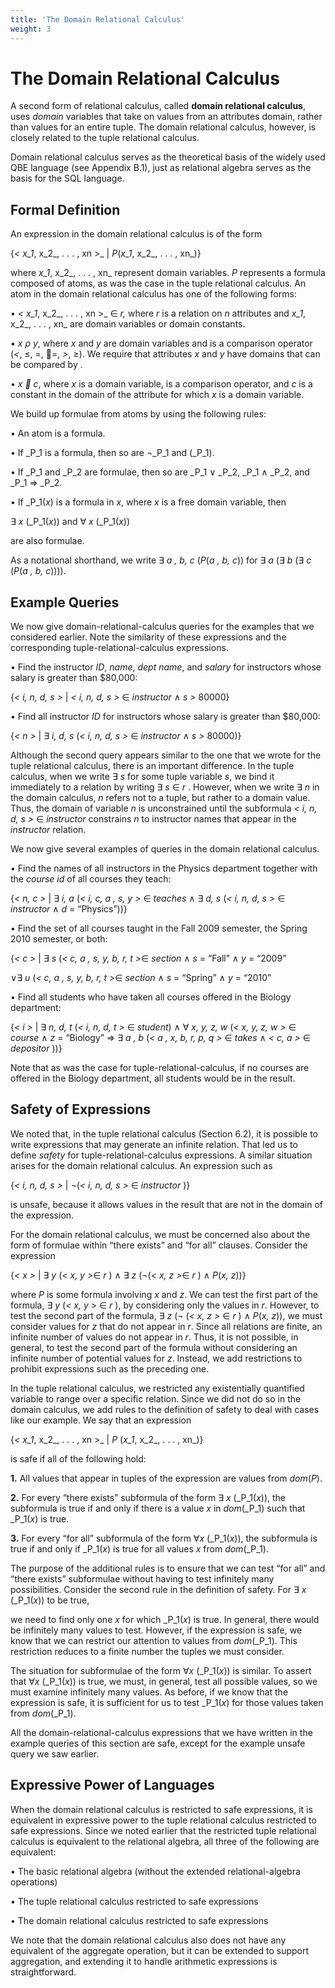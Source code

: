 ```yaml
---
title: 'The Domain Relational Calculus'
weight: 3
---
```


# The Domain Relational Calculus

A second form of relational calculus, called **domain relational calculus**, uses _domain_ variables that take on values from an attributes domain, rather than values for an entire tuple. The domain relational calculus, however, is closely related to the tuple relational calculus.

Domain relational calculus serves as the theoretical basis of the widely used QBE language (see Appendix B.1), just as relational algebra serves as the basis for the SQL language.

## Formal Definition

An expression in the domain relational calculus is of the form

{_< x_1_, x_2_, . . . , xn >_ | _P_(_x_1_, x_2_, . . . , xn_)}

where _x_1_, x_2_, . . . , xn_ represent domain variables. _P_ represents a formula composed of atoms, as was the case in the tuple relational calculus. An atom in the domain relational calculus has one of the following forms:

• _< x_1_, x_2_, . . . , xn >_ ∈ _r,_ where _r_ is a relation on _n_ attributes and _x_1_, x_2_, . . . , xn_ are domain variables or domain constants.

• _x ρ y_, where _x_ and _y_ are domain variables and  is a comparison operator (_<_, ≤, =, =, _\>_, ≥). We require that attributes _x_ and _y_ have domains that can be compared by .

• _x  c_, where _x_ is a domain variable,  is a comparison operator, and _c_ is a constant in the domain of the attribute for which _x_ is a domain variable.

We build up formulae from atoms by using the following rules:

• An atom is a formula.

• If _P_1 is a formula, then so are ¬_P_1 and (_P_1).

• If _P_1 and _P_2 are formulae, then so are _P_1 ∨ _P_2, _P_1 ∧ _P_2, and _P_1 ⇒ _P_2.

• If _P_1(_x_) is a formula in _x_, where _x_ is a free domain variable, then

∃ _x_ (_P_1(_x_)) and ∀ _x_ (_P_1(_x_))

are also formulae.

As a notational shorthand, we write ∃ _a , b, c_ (_P_(_a , b, c_)) for ∃ _a_ (∃ _b_ (∃ _c_ (_P_(_a , b, c_)))).  

## Example Queries

We now give domain-relational-calculus queries for the examples that we considered earlier. Note the similarity of these expressions and the corresponding tuple-relational-calculus expressions.

• Find the instructor _ID_, _name_, _dept name_, and _salary_ for instructors whose salary is greater than $80,000:

{_< i, n, d, s >_ | _< i, n, d, s >_ ∈ _instructor_ ∧ _s >_ 80000}

• Find all instructor _ID_ for instructors whose salary is greater than $80,000:

{_< n >_ | ∃ _i, d, s_ (_< i, n, d, s >_ ∈ _instructor_ ∧ _s >_ 80000)}

Although the second query appears similar to the one that we wrote for the tuple relational calculus, there is an important difference. In the tuple calculus, when we write ∃ _s_ for some tuple variable _s_, we bind it immediately to a relation by writing ∃ _s_ ∈ _r_ . However, when we write ∃ _n_ in the domain calculus, _n_ refers not to a tuple, but rather to a domain value. Thus, the domain of variable _n_ is unconstrained until the subformula _< i, n, d, s >_ ∈ _instructor_ constrains _n_ to instructor names that appear in the _instructor_ relation.

We now give several examples of queries in the domain relational calculus.

• Find the names of all instructors in the Physics department together with the _course id_ of all courses they teach:

{_< n, c >_ | ∃ _i, a_ (_< i, c, a , s, y >_ ∈ _teaches_ ∧ ∃ _d, s_ (_< i, n, d, s >_ ∈ _instructor_ ∧ _d_ \= “Physics”))}

• Find the set of all courses taught in the Fall 2009 semester, the Spring 2010 semester, or both:

{_< c >_ | ∃ _s_ (_< c, a , s, y, b, r, t >_∈ _section_ ∧ _s_ \= “Fall” ∧ _y_ \= “2009”

∨∃ _u_ (_< c, a , s, y, b, r, t >_∈ _section_ ∧ _s_ \= “Spring” ∧ _y_ \= “2010”

• Find all students who have taken all courses offered in the Biology department:

{_< i >_ | ∃ _n, d, t_ (_< i, n, d, t >_ ∈ _student_) ∧ ∀ _x, y, z, w_ (_< x, y, z, w >_ ∈ _course_ ∧ _z_ \= “Biology” ⇒ ∃ _a , b_ (_< a , x, b, r, p, q >_ ∈ _takes_ ∧ _< c, a >_ ∈ _depositor_ ))}  

Note that as was the case for tuple-relational-calculus, if no courses are offered in the Biology department, all students would be in the result.

## Safety of Expressions

We noted that, in the tuple relational calculus (Section 6.2), it is possible to write expressions that may generate an infinite relation. That led us to define _safety_ for tuple-relational-calculus expressions. A similar situation arises for the domain relational calculus. An expression such as

{_< i, n, d, s >_ | ¬(_< i, n, d, s >_ ∈ _instructor_ )}

is unsafe, because it allows values in the result that are not in the domain of the expression.

For the domain relational calculus, we must be concerned also about the form of formulae within “there exists” and “for all” clauses. Consider the expression

{_< x >_ | ∃ _y_ (_< x, y >_∈ _r_ ) ∧ ∃ _z_ (¬(_< x, z >_∈ _r_ ) ∧ _P_(_x, z_))}

where _P_ is some formula involving _x_ and _z_. We can test the first part of the formula, ∃ _y_ (_< x, y >_ ∈ _r_ ), by considering only the values in _r_. However, to test the second part of the formula, ∃ _z_ (¬ (_< x, z >_ ∈ _r_ ) ∧ _P_(_x, z_)), we must consider values for _z_ that do not appear in _r_. Since all relations are finite, an infinite number of values do not appear in _r_. Thus, it is not possible, in general, to test the second part of the formula without considering an infinite number of potential values for _z_. Instead, we add restrictions to prohibit expressions such as the preceding one.

In the tuple relational calculus, we restricted any existentially quantified variable to range over a specific relation. Since we did not do so in the domain calculus, we add rules to the definition of safety to deal with cases like our example. We say that an expression

{_< x_1_, x_2_, . . . , xn >_ | _P_ (_x_1_, x_2_, . . . , xn_)}

is safe if all of the following hold:

**1.** All values that appear in tuples of the expression are values from _dom_(_P_).

**2.** For every “there exists” subformula of the form ∃ _x_ (_P_1(_x_)), the subformula is true if and only if there is a value _x_ in _dom_(_P_1) such that _P_1(_x_) is true.

**3.** For every “for all” subformula of the form ∀_x_ (_P_1(_x_)), the subformula is true if and only if _P_1(_x_) is true for all values _x_ from _dom_(_P_1).

The purpose of the additional rules is to ensure that we can test “for all” and “there exists” subformulae without having to test infinitely many possibilities. Consider the second rule in the definition of safety. For ∃ _x_ (_P_1(_x_)) to be true,  

we need to find only one _x_ for which _P_1(_x_) is true. In general, there would be infinitely many values to test. However, if the expression is safe, we know that we can restrict our attention to values from _dom_(_P_1). This restriction reduces to a finite number the tuples we must consider.

The situation for subformulae of the form ∀_x_ (_P_1(_x_)) is similar. To assert that ∀_x_ (_P_1(_x_)) is true, we must, in general, test all possible values, so we must examine infinitely many values. As before, if we know that the expression is safe, it is sufficient for us to test _P_1(_x_) for those values taken from _dom_(_P_1).

All the domain-relational-calculus expressions that we have written in the example queries of this section are safe, except for the example unsafe query we saw earlier.

##  Expressive Power of Languages

When the domain relational calculus is restricted to safe expressions, it is equivalent in expressive power to the tuple relational calculus restricted to safe expressions. Since we noted earlier that the restricted tuple relational calculus is equivalent to the relational algebra, all three of the following are equivalent:

• The basic relational algebra (without the extended relational-algebra operations)

• The tuple relational calculus restricted to safe expressions

• The domain relational calculus restricted to safe expressions

We note that the domain relational calculus also does not have any equivalent of the aggregate operation, but it can be extended to support aggregation, and extending it to handle arithmetic expressions is straightforward.
